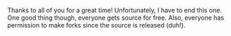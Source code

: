 Thanks to all of you for a great time! Unfortunately, I have to end this one. One good thing though, everyone gets source for free. Also, everyone has permission to make forks since the source is released (duh!).
